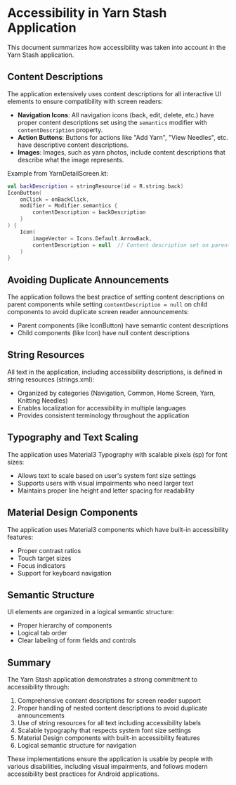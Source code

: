 # Accessibility in Yarn Stash Application

This document summarizes how accessibility was taken into account in the Yarn Stash application.

## Content Descriptions

The application extensively uses content descriptions for all interactive UI elements to ensure compatibility with screen readers:

- **Navigation Icons**: All navigation icons (back, edit, delete, etc.) have proper content descriptions set using the `semantics` modifier with `contentDescription` property.
- **Action Buttons**: Buttons for actions like "Add Yarn", "View Needles", etc. have descriptive content descriptions.
- **Images**: Images, such as yarn photos, include content descriptions that describe what the image represents.

Example from YarnDetailScreen.kt:
```kotlin
val backDescription = stringResource(id = R.string.back)
IconButton(
    onClick = onBackClick,
    modifier = Modifier.semantics {
        contentDescription = backDescription
    }
) {
    Icon(
        imageVector = Icons.Default.ArrowBack,
        contentDescription = null  // Content description set on parent
    )
}
```

## Avoiding Duplicate Announcements

The application follows the best practice of setting content descriptions on parent components while setting `contentDescription = null` on child components to avoid duplicate screen reader announcements:

- Parent components (like IconButton) have semantic content descriptions
- Child components (like Icon) have null content descriptions

## String Resources

All text in the application, including accessibility descriptions, is defined in string resources (strings.xml):

- Organized by categories (Navigation, Common, Home Screen, Yarn, Knitting Needles)
- Enables localization for accessibility in multiple languages
- Provides consistent terminology throughout the application

## Typography and Text Scaling

The application uses Material3 Typography with scalable pixels (sp) for font sizes:

- Allows text to scale based on user's system font size settings
- Supports users with visual impairments who need larger text
- Maintains proper line height and letter spacing for readability

## Material Design Components

The application uses Material3 components which have built-in accessibility features:

- Proper contrast ratios
- Touch target sizes
- Focus indicators
- Support for keyboard navigation

## Semantic Structure

UI elements are organized in a logical semantic structure:

- Proper hierarchy of components
- Logical tab order
- Clear labeling of form fields and controls

## Summary

The Yarn Stash application demonstrates a strong commitment to accessibility through:

1. Comprehensive content descriptions for screen reader support
2. Proper handling of nested content descriptions to avoid duplicate announcements
3. Use of string resources for all text including accessibility labels
4. Scalable typography that respects system font size settings
5. Material Design components with built-in accessibility features
6. Logical semantic structure for navigation

These implementations ensure the application is usable by people with various disabilities, including visual impairments, and follows modern accessibility best practices for Android applications.